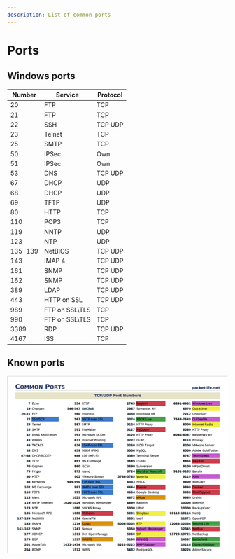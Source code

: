 ```yaml
---
description: List of common ports
---
```


# Ports

## Windows ports

| Number  | Service        | Protocol |
| ------- | -------------- | -------- |
| 20      | FTP            | TCP      |
| 21      | FTP            | TCP      |
| 22      | SSH            | TCP UDP  |
| 23      | Telnet         | TCP      |
| 25      | SMTP           | TCP      |
| 50      | IPSec          | Own      |
| 51      | IPSec          | Own      |
| 53      | DNS            | TCP UDP  |
| 67      | DHCP           | UDP      |
| 68      | DHCP           | UDP      |
| 69      | TFTP           | UDP      |
| 80      | HTTP           | TCP      |
| 110     | POP3           | TCP      |
| 119     | NNTP           | UDP      |
| 123     | NTP            | UDP      |
| 135-139 | NetBIOS        | TCP UDP  |
| 143     | IMAP 4         | TCP UDP  |
| 161     | SNMP           | TCP UDP  |
| 162     | SNMP           | TCP UDP  |
| 389     | LDAP           | TCP UDP  |
| 443     | HTTP on SSL    | TCP UDP  |
| 989     | FTP on SSL\TLS | TCP      |
| 990     | FTP on SSL\TLS | TCP      |
| 3389    | RDP            | TCP UDP  |
| 4167    | ISS            | TCP      |

## Known ports

![Common ports](../../.gitbook/assets/ports.png)
